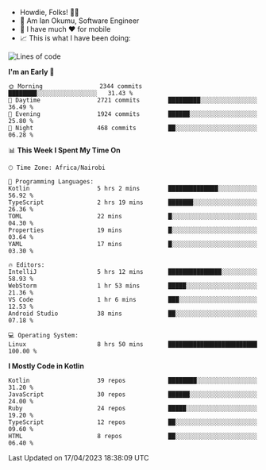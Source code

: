 
* Howdie, Folks! 👋🤓
* 🤪 Am Ian Okumu, Software Engineer
* 📱 I have much ❤️ for mobile
* 📈 This is what I have been doing:
  
<!-- <a href="https://otsembo.github.io/OtsemboPortfolio/" style="margin-right:.5%; margin-top=.5%;">
  <img align="center" src="https://github-readme-stats.vercel.app/api/top-langs/?username=otsembo&layout=compact" />
</a> -->

<!--START_SECTION:waka-->
![Lines of code](https://img.shields.io/badge/From%20Hello%20World%20I%27ve%20Written-6.0%20million%20lines%20of%20code-blue)

**I'm an Early 🐤** 

```text
🌞 Morning                2344 commits        ████████░░░░░░░░░░░░░░░░░   31.43 % 
🌆 Daytime                2721 commits        █████████░░░░░░░░░░░░░░░░   36.49 % 
🌃 Evening                1924 commits        ██████░░░░░░░░░░░░░░░░░░░   25.80 % 
🌙 Night                  468 commits         ██░░░░░░░░░░░░░░░░░░░░░░░   06.28 % 
```


📊 **This Week I Spent My Time On** 

```text
🕑︎ Time Zone: Africa/Nairobi

💬 Programming Languages: 
Kotlin                   5 hrs 2 mins        ██████████████░░░░░░░░░░░   56.92 % 
TypeScript               2 hrs 19 mins       ███████░░░░░░░░░░░░░░░░░░   26.36 % 
TOML                     22 mins             █░░░░░░░░░░░░░░░░░░░░░░░░   04.30 % 
Properties               19 mins             █░░░░░░░░░░░░░░░░░░░░░░░░   03.64 % 
YAML                     17 mins             █░░░░░░░░░░░░░░░░░░░░░░░░   03.30 % 

🔥 Editors: 
IntelliJ                 5 hrs 12 mins       ███████████████░░░░░░░░░░   58.93 % 
WebStorm                 1 hr 53 mins        █████░░░░░░░░░░░░░░░░░░░░   21.36 % 
VS Code                  1 hr 6 mins         ███░░░░░░░░░░░░░░░░░░░░░░   12.53 % 
Android Studio           38 mins             ██░░░░░░░░░░░░░░░░░░░░░░░   07.18 % 

💻 Operating System: 
Linux                    8 hrs 50 mins       █████████████████████████   100.00 % 
```

**I Mostly Code in Kotlin** 

```text
Kotlin                   39 repos            ████████░░░░░░░░░░░░░░░░░   31.20 % 
JavaScript               30 repos            ██████░░░░░░░░░░░░░░░░░░░   24.00 % 
Ruby                     24 repos            █████░░░░░░░░░░░░░░░░░░░░   19.20 % 
TypeScript               12 repos            ██░░░░░░░░░░░░░░░░░░░░░░░   09.60 % 
HTML                     8 repos             ██░░░░░░░░░░░░░░░░░░░░░░░   06.40 % 
```




 Last Updated on 17/04/2023 18:38:09 UTC
<!--END_SECTION:waka-->

<br />
<br />
<br />
<br />
<br />
  
  </div>
<!---
otsembo/otsembo is a ✨ special ✨ repository because its `README.md` (this file) appears on your GitHub profile.
You can click the Preview link to take a look at your changes.
--->
